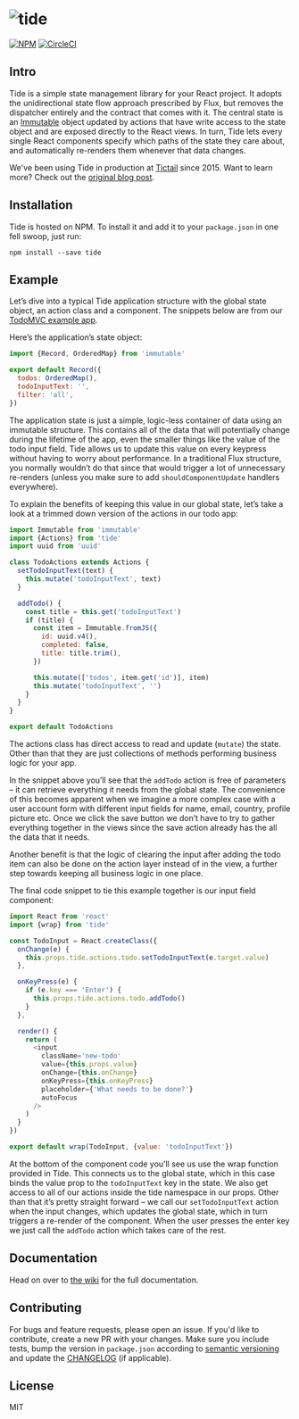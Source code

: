 # ![tide](https://cloud.githubusercontent.com/assets/847651/18448327/b029ad60-78f8-11e6-9ca4-eff619c8a2c8.png)

[![NPM](https://img.shields.io/npm/v/tide.svg)](https://www.npmjs.com/package/tide) [![CircleCI](https://circleci.com/gh/tictail/tide.svg?style=shield&circle-token=7cb8ffee9ae3acc8e92c68c8beff08ab66283112)](https://circleci.com/gh/tictail/tide)

## Intro

Tide is a simple state management library for your React project. It adopts the unidirectional state flow approach prescribed by Flux, but removes the dispatcher entirely and the contract that comes with it. The central state is an [Immutable](https://github.com/facebook/immutable-js) object updated by actions that have write access to the state object and are exposed directly to the React views. In turn, Tide lets every single React components specify which paths of the state they care about, and automatically re-renders them whenever that data changes.

We've been using Tide in production at [Tictail](https://tictail.com) since 2015. Want to learn more? Check out the [original blog post](http://tic.tl/introducing-tide).

## Installation

Tide is hosted on NPM. To install it and add it to your `package.json` in one fell swoop, just run:

```
npm install --save tide
```

## Example

Let’s dive into a typical Tide application structure with the global state object, an action class and a component. The snippets below are from our [TodoMVC example app]( https://github.com/tictail/tide/tree/master/example/app).

Here’s the application’s state object:

```JavaScript
import {Record, OrderedMap} from 'immutable'

export default Record({
  todos: OrderedMap(),
  todoInputText: '',
  filter: 'all',
})
```

The application state is just a simple, logic-less container of data using an immutable structure. This contains all of the data that will potentially change during the lifetime of the app, even the smaller things like the value of the todo input field. Tide allows us to update this value on every keypress without having to worry about performance. In a traditional Flux structure, you normally wouldn’t do that since that would trigger a lot of unnecessary re-renders (unless you make sure to add `shouldComponentUpdate` handlers everywhere).

To explain the benefits of keeping this value in our global state, let’s take a look at a trimmed down version of the actions in our todo app:

```JavaScript
import Immutable from 'immutable'
import {Actions} from 'tide'
import uuid from 'uuid'

class TodoActions extends Actions {
  setTodoInputText(text) {
    this.mutate('todoInputText', text)
  }

  addTodo() {
    const title = this.get('todoInputText')
    if (title) {
      const item = Immutable.fromJS({
        id: uuid.v4(),
        completed: false,
        title: title.trim(),
      })

      this.mutate(['todos', item.get('id')], item)
      this.mutate('todoInputText', '')
    }
  }
}

export default TodoActions
```

The actions class has direct access to read and update (`mutate`) the state. Other than that they are just collections of methods performing business logic for your app.

In the snippet above you’ll see that the `addTodo` action is free of parameters – it can retrieve everything it needs from the global state. The convenience of this becomes apparent when we imagine a more complex case with a user account form with different input fields for name, email, country, profile picture etc. Once we click the save button we don’t have to try to gather everything together in the views since the save action already has the all the data that it needs.

Another benefit is that the logic of clearing the input after adding the todo item can also be done on the action layer instead of in the view, a further step towards keeping all business logic in one place.

The final code snippet to tie this example together is our input field component:

```JavaScript
import React from 'react'
import {wrap} from 'tide'

const TodoInput = React.createClass({
  onChange(e) {
    this.props.tide.actions.todo.setTodoInputText(e.target.value)
  },

  onKeyPress(e) {
    if (e.key === 'Enter') {
      this.props.tide.actions.todo.addTodo()
    }
  },

  render() {
    return (
      <input
        className='new-todo'
        value={this.props.value}
        onChange={this.onChange}
        onKeyPress={this.onKeyPress}
        placeholder={'What needs to be done?'}
        autoFocus
      />
    )
  }
})

export default wrap(TodoInput, {value: 'todoInputText'})
```

At the bottom of the component code you’ll see us use the wrap function provided in Tide. This connects us to the global state, which in this case binds the value prop to the `todoInputText` key in the state. We also get access to all of our actions inside the tide namespace in our props. Other than that it’s pretty straight forward – we call our `setTodoInputText` action when the input changes, which updates the global state, which in turn triggers a re-render of the component. When the user presses the enter key we just call the `addTodo` action which takes care of the rest.

## Documentation

Head on over to [the wiki](https://github.com/tictail/tide/wiki) for the full documentation.

## Contributing

For bugs and feature requests, please open an issue. If you'd like to contribute, create a new PR
with your changes. Make sure you include tests, bump the version in `package.json` according to
[semantic versioning](http://semver.org/) and update the [CHANGELOG](changelog.md) (if applicable).

## License

MIT
